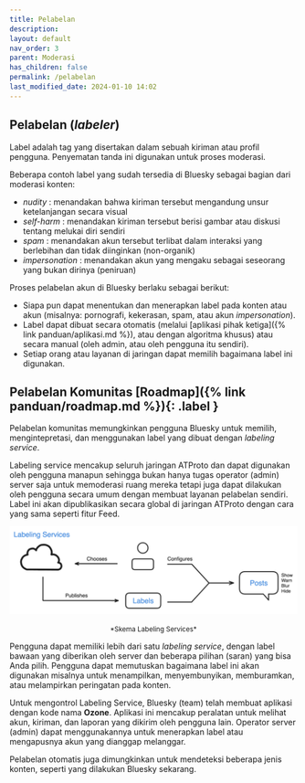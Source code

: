 ```yaml
---
title: Pelabelan
description:
layout: default
nav_order: 3
parent: Moderasi
has_children: false
permalink: /pelabelan
last_modified_date: 2024-01-10 14:02
---
```


## Pelabelan (*labeler*)
Label adalah tag yang disertakan dalam sebuah kiriman atau profil pengguna. Penyematan tanda ini digunakan untuk proses moderasi.

Beberapa contoh label yang sudah tersedia di Bluesky sebagai bagian dari moderasi konten:
* *nudity* : menandakan bahwa kiriman tersebut mengandung unsur ketelanjangan secara visual
* *self-harm* : menandakan kiriman tersebut berisi gambar atau diskusi tentang melukai diri sendiri
* *spam* : menandakan akun tersebut terlibat dalam interaksi yang berlebihan dan tidak diinginkan (non-organik)
* *impersonation* : menandakan akun yang mengaku sebagai seseorang yang bukan dirinya (peniruan)

Proses pelabelan akun di Bluesky berlaku sebagai berikut:
* Siapa pun dapat menentukan dan menerapkan label pada konten atau akun (misalnya: pornografi, kekerasan, spam, atau akun *impersonation*).
* Label dapat dibuat secara otomatis (melalui [aplikasi pihak ketiga]({% link panduan/aplikasi.md %}), atau dengan algoritma khusus) atau secara manual (oleh admin, atau oleh pengguna itu sendiri).
* Setiap orang atau layanan di jaringan dapat memilih bagaimana label ini digunakan.

## Pelabelan Komunitas [Roadmap]({% link panduan/roadmap.md %}){: .label }
Pelabelan komunitas memungkinkan pengguna Bluesky untuk memilih, mengintepretasi, dan menggunakan label yang dibuat dengan *labeling service*.

Labeling service mencakup seluruh jaringan ATProto dan dapat digunakan oleh pengguna manapun sehingga bukan hanya tugas operator (admin) server saja untuk memoderasi ruang mereka tetapi juga dapat dilakukan oleh pengguna secara umum dengan membuat layanan pelabelan sendiri. Label ini akan dipublikasikan secara global di jaringan ATProto dengan cara yang sama seperti fitur Feed.

![](/assets/gambar/panduan/moderasi/labeling-services.png)
<center><small>*Skema Labeling Services*</small></center>

Pengguna dapat memiliki lebih dari satu *labeling service*, dengan label bawaan yang diberikan oleh server dan beberapa pilihan (saran) yang bisa Anda pilih. Pengguna dapat memutuskan bagaimana label ini akan digunakan misalnya untuk menampilkan, menyembunyikan, memburamkan, atau melampirkan peringatan pada konten.

Untuk mengontrol Labeling Service, Bluesky (team) telah membuat aplikasi dengan kode nama **Ozone**. Aplikasi ini mencakup peralatan untuk melihat akun, kiriman, dan laporan yang dikirim oleh pengguna lain. Operator server (admin) dapat menggunakannya untuk menerapkan label atau mengapusnya akun yang dianggap melanggar.

Pelabelan otomatis juga dimungkinkan untuk mendeteksi beberapa jenis konten, seperti yang dilakukan Bluesky sekarang.
